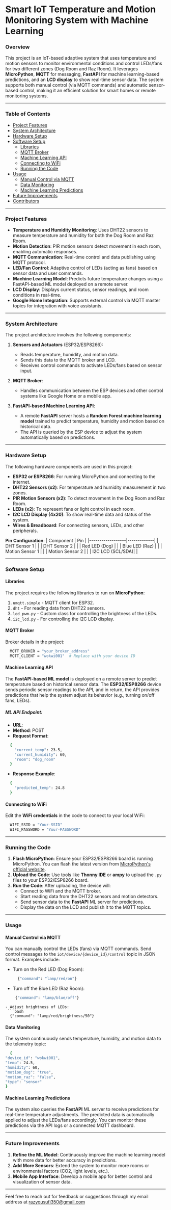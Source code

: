 # **Smart IoT Temperature and Motion Monitoring System with Machine Learning**

### **Overview**
This project is an IoT-based adaptive system that uses temperature and motion sensors to monitor environmental conditions and control LEDs/fans for two different zones (Dog Room and Raz Room). It leverages **MicroPython**, **MQTT** for messaging, **FastAPI** for machine learning-based predictions, and an **LCD display** to show real-time sensor data. The system supports both manual control (via MQTT commands) and automatic sensor-based control, making it an efficient solution for smart homes or remote monitoring systems.

---

### **Table of Contents**
- [Project Features](#project-features)
- [System Architecture](#system-architecture)
- [Hardware Setup](#hardware-setup)
- [Software Setup](#software-setup)
  - [Libraries](#libraries)
  - [MQTT Broker](#mqtt-broker)
  - [Machine Learning API](#machine-learning-api)
  - [Connecting to WiFi](#connecting-to-wifi)
  - [Running the Code](#running-the-code)
- [Usage](#usage)
  - [Manual Control via MQTT](#manual-control-via-mqtt)
  - [Data Monitoring](#data-monitoring)
  - [Machine Learning Predictions](#machine-learning-predictions)
- [Future Improvements](#future-improvements)
- [Contributors](#contributors)

---

### **Project Features**
- **Temperature and Humidity Monitoring**: Uses DHT22 sensors to measure temperature and humidity for both the Dog Room and Raz Room.
- **Motion Detection**: PIR motion sensors detect movement in each room, enabling automatic responses.
- **MQTT Communication**: Real-time control and data publishing using MQTT protocol.
- **LED/Fan Control**: Adaptive control of LEDs (acting as fans) based on sensor data and user commands.
- **Machine Learning Model**: Predicts future temperature changes using a FastAPI-based ML model deployed on a remote server.
- **LCD Display**: Displays current status, sensor readings, and room conditions in real-time.
- **Google Home Integration**: Supports external control via MQTT master topics for integration with voice assistants.

---

### **System Architecture**
The project architecture involves the following components:
1. **Sensors and Actuators** (ESP32/ESP8266):
   - Reads temperature, humidity, and motion data.
   - Sends this data to the MQTT broker and LCD.
   - Receives control commands to activate LEDs/fans based on sensor input.
   
2. **MQTT Broker**:
   - Handles communication between the ESP devices and other control systems like Google Home or a mobile app.
   
3. **FastAPI-based Machine Learning API**:
   - A remote **FastAPI** server hosts a **Random Forest machine learning model** trained to predict temperature, humidity and motion based on historical data.
   - The API is queried by the ESP device to adjust the system automatically based on predictions.

---

### **Hardware Setup**
The following hardware components are used in this project:
- **ESP32 or ESP8266**: For running MicroPython and connecting to the internet.
- **DHT22 Sensors (x2)**: For temperature and humidity measurement in two zones.
- **PIR Motion Sensors (x2)**: To detect movement in the Dog Room and Raz Room.
- **LEDs (x2)**: To represent fans or light control in each room.
- **I2C LCD Display (4x20)**: To show real-time data and status of the system.
- **Wires & Breadboard**: For connecting sensors, LEDs, and other peripherals.

**Pin Configuration**:
| Component        | Pin         |
|------------------|-------------|
| DHT Sensor 1     |             |
| DHT Sensor 2     |             |
| Red LED (Dog)    |             |
| Blue LED (Raz)   |             |
| Motion Sensor 1  |             |
| Motion Sensor 2  |             |
| I2C LCD (SCL/SDA)|             |

---

### **Software Setup**

#### **Libraries**
The project requires the following libraries to run on **MicroPython**:
1. `umqtt.simple` - MQTT client for ESP32.
2. `dht` - For reading data from DHT22 sensors.
3. `led_pwm.py` - Custom class for controlling the brightness of the LEDs.
4. `i2c_lcd.py` - For controlling the I2C LCD display.

#### **MQTT Broker**
Broker details in the project:
```bash
  MQTT_BROKER = "your_broker_address"
  MQTT_CLIENT = "wokwi001"  # Replace with your device ID
```


#### **Machine Learning API**
The **FastAPI-based ML model** is deployed on a remote server to predict temperature based on historical sensor data. The **ESP32/ESP8266** device sends periodic sensor readings to the API, and in return, the API provides predictions that help the system adjust its behavior (e.g., turning on/off fans, LEDs).

##### **ML API Endpoint**:
- **URL**: 
- **Method**: POST
- **Request Format**:
  
```bash
  {
    "current_temp": 23.5,
    "current_humidity": 60,
    "room": "dog_room"
  }
```

- **Response Example**:
```bash
  {
    "predicted_temp": 24.8
  }
```


#### **Connecting to WiFi**
Edit the **WiFi credentials** in the code to connect to your local WiFi:

```bash
  WIFI_SSID = "Your-SSID"
  WIFI_PASSWORD = "Your-PASSWORD"
```

---

### **Running the Code**
1. **Flash MicroPython**: Ensure your ESP32/ESP8266 board is running MicroPython. You can flash the latest version from [MicroPython's official website](https://micropython.org/download/esp32/).
2. **Upload the Code**: Use tools like **Thonny IDE** or **ampy** to upload the `.py` files to your ESP32/ESP8266 board.
3. **Run the Code**: After uploading, the device will:
   - Connect to WiFi and the MQTT broker.
   - Start reading data from the DHT22 sensors and motion detectors.
   - Send sensor data to the **FastAPI** ML server for predictions.
   - Display the data on the LCD and publish it to the MQTT topics.

---

### **Usage**

#### **Manual Control via MQTT**
You can manually control the LEDs (fans) via MQTT commands. Send control messages to the `iot/device/{device_id}/control` topic in JSON format. Examples include:

 - Turn on the Red LED (Dog Room):
   ```bash
     {"command": "lamp/red/on"}
   ```
 - Turn off the Blue LED (Raz Room):
   ```bash
    {"command": "lamp/blue/off"}
  ```
 - Adjust brightness of LEDs:
   ```bash 
    {"command": "lamp/red/brightness/50"}
   ```


#### **Data Monitoring**
The system continuously sends temperature, humidity, and motion data to the telemetry topic:

  ```bash
    {
  "device_id": "wokwi001",
  "temp": 24.5,
  "humidity": 60,
  "motion_dog": "true",
  "motion_raz": "false",
  "type": "sensor"
  }
  ```


#### **Machine Learning Predictions**
The system also queries the **FastAPI** ML server to receive predictions for real-time temperature adjustments. The predicted data is automatically applied to adjust the LEDs/fans accordingly. You can monitor these predictions via the API logs or a connected MQTT dashboard.

---

### **Future Improvements**
1. **Refine the ML Model**: Continuously improve the machine learning model with more data for better accuracy in predictions.
2. **Add More Sensors**: Extend the system to monitor more rooms or environmental factors (CO2, light levels, etc.).
3. **Mobile App Interface**: Develop a mobile app for better control and visualization of sensor data.

---

Feel free to reach out for feedback or suggestions through my email address at razyousufi350@gmail.com
